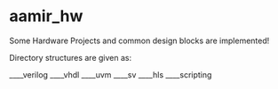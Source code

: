 # aamir_hw
Some Hardware Projects and common design blocks are implemented!

Directory structures are given as: 

____verilog
____vhdl
____uvm
____sv
____hls
____scripting
